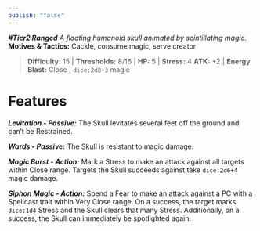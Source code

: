 ```yaml
---
publish: "false"
---
```

***#Tier2 Ranged***
*A floating humanoid skull animated by scintillating magic.*
**Motives & Tactics:** Cackle, consume magic, serve creator

> **Difficulty:** 15 | **Thresholds:** 8/16 | **HP:** 5 | **Stress:** 4
> **ATK:** +2 | **Energy Blast:** Close | `dice:2d8+3` magic

# Features

***Levitation - Passive:*** The Skull levitates several feet off the ground and can’t be Restrained.

***Wards - Passive:*** The Skull is resistant to magic damage.

***Magic Burst - Action:*** Mark a Stress to make an attack against all targets within Close range. Targets the Skull succeeds against take `dice:2d6+4` magic damage.

***Siphon Magic - Action:*** Spend a Fear to make an attack against a PC with a Spellcast trait within Very Close range. On a success, the target marks `dice:1d4` Stress and the Skull clears that many Stress. Additionally, on a success, the Skull can immediately be spotlighted again.

